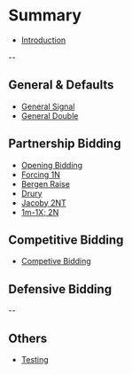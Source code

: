 # Summary
* [Introduction](README.md)

--

## General & Defaults
* [General Signal](general/signal.md)
* [General Double](general/double.md)


## Partnership Bidding
* [Opening Bidding](partnership/opening.md)
* [Forcing 1N](partnership/forcing_1nt.md)
* [Bergen Raise](partnership/bergen_raise.md)
* [Drury](partnership/drury.md)
* [Jacoby 2NT](partnership/jacoby_2n.md)
* [1m-1X; 2N](partnership/1m_1X_2N.md)


## Competitive Bidding
* [Competive Bidding](competive/competive.md)


## Defensive Bidding

--

## Others
* [Testing](garage/testing.md)
